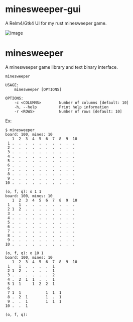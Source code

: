# minesweeper-gui
A Relm4/Gtk4 UI for my rust minesweeper game.

![image](https://user-images.githubusercontent.com/33698065/210281660-c5e585eb-af28-4b96-9a07-98b8501d3d35.png)

# minesweeper
A minesweeper game library and text binary interface.

```text
minesweeper

USAGE:
    minesweeper [OPTIONS]

OPTIONS:
    -c <COLUMNS>        Number of columns [default: 10]
    -h, --help          Print help information
    -r <ROWS>           Number of rows [default: 10]
```

Ex:
```text
$ minesweeper
board: 100, mines: 10
   1  2  3  4  5  6  7  8  9  10
 1 .  .  .  .  .  .  .  .  .  .
 2 .  .  .  .  .  .  .  .  .  .
 3 .  .  .  .  .  .  .  .  .  .
 4 .  .  .  .  .  .  .  .  .  .
 5 .  .  .  .  .  .  .  .  .  .
 6 .  .  .  .  .  .  .  .  .  .
 7 .  .  .  .  .  .  .  .  .  .
 8 .  .  .  .  .  .  .  .  .  .
 9 .  .  .  .  .  .  .  .  .  .
10 .  .  .  .  .  .  .  .  .  .

(o, f, q): o 1 1
board: 100, mines: 10
   1  2  3  4  5  6  7  8  9  10
 1    1  .  .  .  .  .  .  .  .
 2 1  2  .  .  .  .  .  .  .  .
 3 .  .  .  .  .  .  .  .  .  .
 4 .  .  .  .  .  .  .  .  .  .
 5 .  .  .  .  .  .  .  .  .  .
 6 .  .  .  .  .  .  .  .  .  .
 7 .  .  .  .  .  .  .  .  .  .
 8 .  .  .  .  .  .  .  .  .  .
 9 .  .  .  .  .  .  .  .  .  .
10 .  .  .  .  .  .  .  .  .  .

(o, f, q): o 10 1
board: 100, mines: 10
   1  2  3  4  5  6  7  8  9  10
 1    1  .  .  .  .  1
 2 1  2  .  .  .  .  1
 3 .  .  .  .  .  .  2
 4 .  2  1  1  .  .  1
 5 1  1     1  2  2  1
 6
 7 1  1           1  1  1
 8 .  2  1        1  .  1
 9 .  .  1        1  1  1
10 .  .  1

(o, f, q):
```
